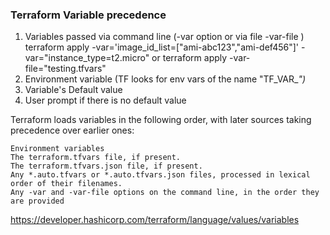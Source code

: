 ### Terraform Variable precedence

1. Variables passed via command line (-var option or via file -var-file <filename>)
    terraform apply -var='image_id_list=["ami-abc123","ami-def456"]' -var="instance_type=t2.micro"
    or
    terraform apply -var-file="testing.tfvars"
2. Environment variable (TF looks for env vars of the name "TF_VAR_<var name>")
3. Variable's Default value
4. User prompt if there is no default value


Terraform loads variables in the following order, with later sources taking precedence over earlier ones:

    Environment variables
    The terraform.tfvars file, if present.
    The terraform.tfvars.json file, if present.
    Any *.auto.tfvars or *.auto.tfvars.json files, processed in lexical order of their filenames.
    Any -var and -var-file options on the command line, in the order they are provided

https://developer.hashicorp.com/terraform/language/values/variables
